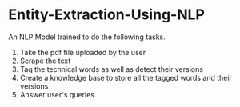 # Entity-Extraction-Using-NLP
An NLP Model trained to do the following tasks.
1. Take the pdf file uploaded by the user
2. Scrape the text 
3. Tag the technical words as well as detect their versions
4. Create a knowledge base to store all the tagged words and their versions 
5. Answer user's queries.
